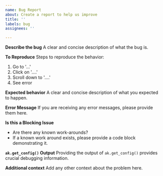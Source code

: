 ```yaml
---
name: Bug Report
about: Create a report to help us improve
title: ''
labels: bug
assignees: ''

---
```


**Describe the bug**
A clear and concise description of what the bug is.

**To Reproduce**
Steps to reproduce the behavior:
1. Go to '...'
2. Click on '....'
3. Scroll down to '....'
4. See error

**Expected behavior**
A clear and concise description of what you expected to happen.

**Error Message**
If you are receiving any error messages, please provide them here.

**Is this a Blocking Issue**
- Are there any known work-arounds?
- If a known work around exists, please provide a code block demonstrating it.

**`ak.get_config()` Output**
Providing the output of `ak.get_config()` provides crucial debugging information.

**Additional context**
Add any other context about the problem here.
